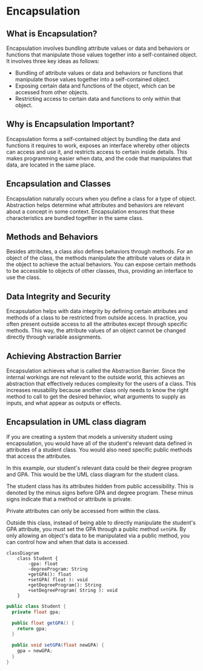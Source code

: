 # Encapsulation

## What is Encapsulation?

Encapsulation involves bundling attribute values or data and behaviors or functions that manipulate those values together into a self-contained object. It involves three key ideas as follows:
- Bundling of attribute values or data and behaviors or functions that manipulate those values together into a self-contained object. 
- Exposing certain data and functions of the object, which can be accessed from other objects.
- Restricting access to certain data and functions to only within that object.

## Why is Encapsulation Important?

Encapsulation forms a self-contained object by bundling the data and functions it requires to work, exposes an interface whereby other objects can access and use it, and restricts access to certain inside details. This makes programming easier when data, and the code that manipulates that data, are located in the same place. 

## Encapsulation and Classes

Encapsulation naturally occurs when you define a class for a type of object. Abstraction helps determine what attributes and behaviors are relevant about a concept in some context. Encapsulation ensures that these characteristics are bundled together in the same class.

## Methods and Behaviors

Besides attributes, a class also defines behaviors through methods. For an object of the class, the methods manipulate the attribute values or data in the object to achieve the actual behaviors. You can expose certain methods to be accessible to objects of other classes, thus, providing an interface to use the class.

## Data Integrity and Security

Encapsulation helps with data integrity by defining certain attributes and methods of a class to be restricted from outside access. In practice, you often present outside access to all the attributes except through specific methods. This way, the attribute values of an object cannot be changed directly through variable assignments.

## Achieving Abstraction Barrier

Encapsulation achieves what is called the Abstraction Barrier. Since the internal workings are not relevant to the outside world, this achieves an abstraction that effectively reduces complexity for the users of a class. This increases reusability because another class only needs to know the right method to call to get the desired behavior, what arguments to supply as inputs, and what appear as outputs or effects.


## Encapsulation in UML class diagram

If you are creating a system that models a university student using encapsulation, you would have all of the student's relevant data defined in attributes of a student class. You would also need specific public methods that access the attributes.

In this example, our student's relevant data could be their degree program and GPA. This would be the UML class diagram for the student class.

The student class has its attributes hidden from public accessibility. This is denoted by the minus signs before GPA and degree program. These minus signs indicate that a method or attribute is private. 

Private attributes can only be accessed from within the class. 

Outside this class, instead of being able to directly manipulate the student's GPA attribute, you must set the GPA through a public method `setGPA`. By only allowing an object's data to be manipulated via a public method, you can control how and when that data is accessed.

```mermaid
classDiagram
    class Student {
        -gpa: float
        -degreeProgram: String
        +getGPA(): float
        +setGPA( float ): void
        +getDegreeProgram(): String
        +setDegreeProgram( String ): void
    }
```

```java
public class Student {
  private float gpa;

  public float getGPA() {
    return gpa;
  }

  public void setGPA(float newGPA) {
    gpa = newGPA;
  }
}
```
